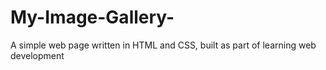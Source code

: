 # My-Image-Gallery-
A simple web page written in HTML and CSS, built as part of learning web development
